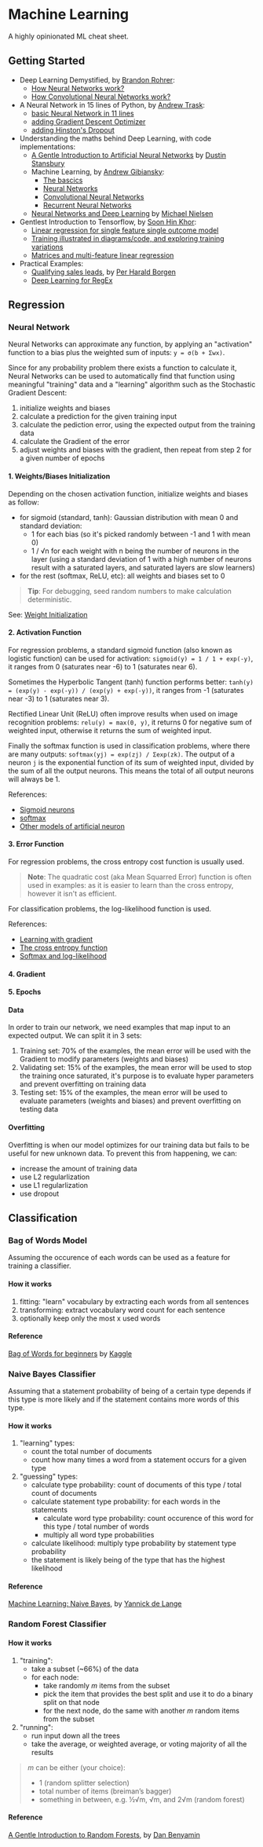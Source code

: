 # Machine Learning

A highly opinionated ML cheat sheet.

## Getting Started

* Deep Learning Demystified, by [Brandon Rohrer](https://brohrer.github.io/):
    * [How Neural Networks work?](https://brohrer.github.io/deep_learning_demystified.html)
    * [How Convolutional Neural Networks work?](https://brohrer.github.io/how_convolutional_neural_networks_work.html)
* A Neural Network in 15 lines of Python, by [Andrew Trask](https://twitter.com/iamtrask):
    * [basic Neural Network in 11 lines](http://iamtrask.github.io/2015/07/12/basic-python-network/)
    * [adding Gradient Descent Optimizer](http://iamtrask.github.io/2015/07/27/python-network-part2/)
    * [adding Hinston's Dropout](https://iamtrask.github.io/2015/07/28/dropout/)
* Understanding the maths behind Deep Learning, with code implementations:
    * [A Gentle Introduction to Artificial Neural Networks](https://theclevermachine.wordpress.com/2014/09/11/a-gentle-introduction-to-artificial-neural-networks/) by [Dustin Stansbury](https://twitter.com/corrcoef)
    * Machine Learning, by [Andrew Gibiansky](http://andrew.gibiansky.com/):
        * [The bascics](http://andrew.gibiansky.com/blog/machine-learning/machine-learning-the-basics/)
        * [Neural Networks](http://andrew.gibiansky.com/blog/machine-learning/machine-learning-neural-networks/)
        * [Convolutional Neural Networks](http://andrew.gibiansky.com/blog/machine-learning/convolutional-neural-networks/)
        * [Recurrent Neural Networks](http://andrew.gibiansky.com/blog/machine-learning/recurrent-neural-networks/)
    * [Neural Networks and Deep Learning](http://neuralnetworksanddeeplearning.com/index.html) by [Michael Nielsen](https://twitter.com/michael_nielsen)
* Gentlest Introduction to Tensorflow, by [Soon Hin Khor](https://twitter.com/neth_6):
    * [Linear regression for single feature single outcome model](https://medium.com/all-of-us-are-belong-to-machines/the-gentlest-introduction-to-tensorflow-248dc871a224#.pbfs8sxmz)
    * [Training illustrated in diagrams/code, and exploring training variations](https://medium.com/all-of-us-are-belong-to-machines/gentlest-introduction-to-tensorflow-part-2-ed2a0a7a624f#.eerdfyjcs)
    * [Matrices and multi-feature linear regression](https://medium.com/all-of-us-are-belong-to-machines/gentlest-intro-to-tensorflow-part-3-matrices-multi-feature-linear-regression-30a81ebaaa6c#.1c6z3z79z)
* Practical Examples:
    * [Qualifying sales leads](https://medium.com/xeneta/boosting-sales-with-machine-learning-fbcf2e618be3#.192b2lj98), by [Per Harald Borgen](https://twitter.com/perborgen)
    * [Deep Learning for RegEx](http://dlacombejr.github.io/2016/11/13/deep-learning-for-regex.html)

## Regression

### Neural Network

Neural Networks can approximate any function, by applying an "activation" function to a bias plus the weighted sum of inputs: `y = σ(b + Σwx)`.

Since for any probability problem there exists a function to calculate it, Neural Networks can be used to automatically
find that function using meaningful "training" data and a "learning" algorithm such as the Stochastic Gradient Descent:

1. initialize weights and biases
2. calculate a prediction for the given training input
3. calculate the pediction error, using the expected output from the training data
3. calculate the Gradient of the error
4. adjust weights and biases with the gradient, then repeat from step 2 for a given number of epochs

#### 1. Weights/Biases Initialization

Depending on the chosen activation function, initialize weights and biases as follow:

* for sigmoid (standard, tanh): Gaussian distribution with mean 0 and standard deviation:
  * 1 for each bias (so it's picked randomly between -1 and 1 with mean 0)
  * 1 / √n for each weight with n being the number of neurons in the layer
    (using a standard deviation of 1 with a high number of neurons result with a saturated layers,
    and saturated layers are slow learners)
* for the rest (softmax, ReLU, etc): all weights and biases set to 0

> **Tip**: For debugging, seed random numbers to make calculation deterministic.

See: [Weight Initialization](http://neuralnetworksanddeeplearning.com/chap3.html#weight_initialization)

#### 2. Activation Function

For regression problems, a standard sigmoid function (also known as logistic function) can be used for activation:
`sigmoid(y) = 1 / 1 + exp(-y)`, it ranges from 0 (saturates near -6) to 1 (saturates near 6).

Sometimes the Hyperbolic Tangent (tanh) function performs better: `tanh(y) = (exp(y) - exp(-y)) / (exp(y) + exp(-y))`,
it ranges from -1 (saturates near -3) to 1 (saturates near 3).

Rectified Linear Unit (ReLU) often improve results when used on image recognition problems: `relu(y) = max(0, y)`,
it returns 0 for negative sum of weighted input, otherwise it returns the sum of weighted input.

Finally the softmax function is used in classification problems, where there are many outputs:
`softmax(yj) = exp(zj) / Σexp(zk)`. The output of a neuron `j` is the exponential function of its sum of weighted input,
divided by the sum of all the output neurons. This means the total of all output neurons will always be 1.

References:

* [Sigmoid neurons](http://neuralnetworksanddeeplearning.com/chap1.html#sigmoid_neurons)
* [softmax](http://neuralnetworksanddeeplearning.com/chap3.html#softmax)
* [Other models of artificial neuron](http://neuralnetworksanddeeplearning.com/chap3.html#other_models_of_artificial_neuron)

#### 3. Error Function

For regression problems, the cross entropy cost function is usually used.

> **Note**: The quadratic cost (aka Mean Squarred Error) function is often used in examples: as it is easier to learn
> than the cross entropy, however it isn't as efficient.

For classification problems, the log-likelihood function is used.

References:

* [Learning with gradient](http://neuralnetworksanddeeplearning.com/chap1.html#learning_with_gradient_descent)
* [The cross entropy function](http://neuralnetworksanddeeplearning.com/chap3.html#the_cross-entropy_cost_function)
* [Softmax and log-likelihood](http://neuralnetworksanddeeplearning.com/chap3.html#softmax)

#### 4. Gradient

#### 5. Epochs

#### Data

In order to train our network, we need examples that map input to an expected output. We can split it in 3 sets:

1. Training set: 70% of the examples,
   the mean error will be used with the Gradient to modify parameters (weights and biases)
2. Validating set: 15% of the examples,
   the mean error will be used to stop the training once saturated,
   it's purpose is to evaluate hyper parameters and prevent overfitting on training data
3. Testing set: 15% of the examples,
   the mean error will be used to evaluate parameters (weights and biases) and prevent overfitting on testing data

#### Overfitting

Overfitting is when our model optimizes for our training data but fails to be useful for new unknown data.
To prevent this from happening, we can:

* increase the amount of training data
* use L2 regularlization
* use L1 regularlization
* use dropout

## Classification

### Bag of Words Model

Assuming the occurence of each words can be used as a feature for training a classifier.

#### How it works

1. fitting: "learn" vocabulary by extracting each words from all sentences
2. transforming: extract vocabulary word count for each sentence
3. optionally keep only the most x used words

#### Reference

[Bag of Words for beginners](https://www.kaggle.com/c/word2vec-nlp-tutorial/details/part-1-for-beginners-bag-of-words)
by [Kaggle](https://www.kaggle.com/)

### Naive Bayes Classifier

Assuming that a statement probability of being of a certain type depends if this type is more likely
and if the statement contains more words of this type.

#### How it works

1. "learning" types:
   * count the total number of documents
   * count how many times a word from a statement occurs for a given type
2. "guessing" types:
   * calculate type probability: count of documents of this type / total count of documents
   * calculate statement type probability: for each words in the statements
     * calculate word type probability: count occurence of this word for this type / total number of words
     * multiply all word type probabilities
   * calculate likelihood: multiply type probability by statement type probability
   * the statement is likely being of the type that has the highest likelihood

#### Reference

[Machine Learning: Naive Bayes](https://stovepipe.systems/post/machine-learning-naive-bayes),
by [Yannick de Lange](https://twitter.com/yannickl88)

### Random Forest Classifier

#### How it works

1. "training":
   * take a subset (~66%) of the data
   * for each node:
     - take randomly _m_ items from the subset
     - pick the item that provides the best split and use it to do a binary split on that node
     - for the next node, do the same with another _m_ random items from the subset
2. "running":
   * run input down all the trees
   * take the average, or weighted average, or voting majority of all the results

> _m_ can be either (your choice):
>
> * 1 (random splitter selection)
> * total number of items (breiman’s bagger)
> * something in between, e.g. ½√m, √m, and 2√m (random forest)

#### Reference

[A Gentle Introduction to Random Forests](https://citizennet.com/blog/2012/11/10/random-forests-ensembles-and-performance-metrics/),
by [Dan Benyamin](https://twitter.com/dbenyamin)

